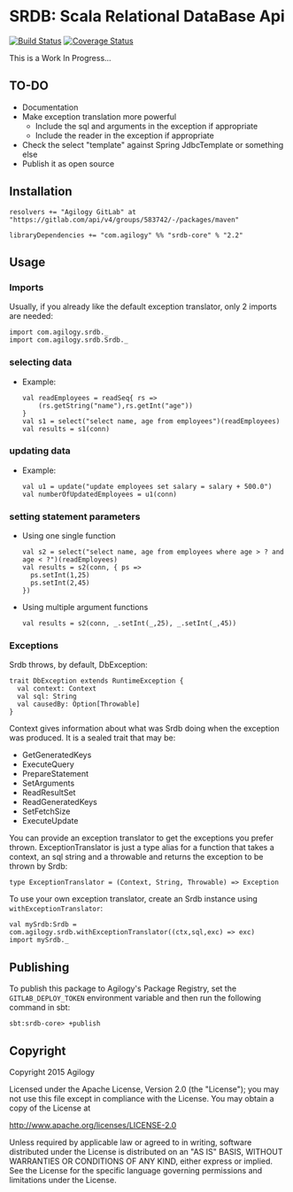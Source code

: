 # SRDB: Scala Relational DataBase Api

[![Build Status](https://travis-ci.org/agilogy/srdb-core.svg?branch=master)](https://travis-ci.org/agilogy/srdb-core)
[![Coverage Status](https://coveralls.io/repos/agilogy/srdb-core/badge.svg)](https://coveralls.io/r/agilogy/srdb-core)

This is a Work In Progress...

## TO-DO
- Documentation
- Make exception translation more powerful
    - Include the sql and arguments in the exception if appropriate
    - Include the reader in the exception if appropriate
- Check the select "template" against Spring JdbcTemplate or something else
- Publish it as open source

## Installation

```
resolvers += "Agilogy GitLab" at "https://gitlab.com/api/v4/groups/583742/-/packages/maven"

libraryDependencies += "com.agilogy" %% "srdb-core" % "2.2"
```

## Usage

### Imports

Usually, if you already like the default exception translator, only 2 imports are needed:

```
import com.agilogy.srdb._
import com.agilogy.srdb.Srdb._
```

### selecting data

- Example:

	```
	val readEmployees = readSeq{ rs =>
		(rs.getString("name"),rs.getInt("age"))
	}
	val s1 = select("select name, age from employees")(readEmployees)
	val results = s1(conn)
	```

### updating data

- Example:

	```
	val u1 = update("update employees set salary = salary + 500.0")
	val numberOfUpdatedEmployees = u1(conn)
	```

### setting statement parameters

- Using one single function

	```
	val s2 = select("select name, age from employees where age > ? and age < ?")(readEmployees)
	val results = s2(conn, { ps =>
	  ps.setInt(1,25)
	  ps.setInt(2,45)
	})
	```

- Using multiple argument functions

	```
	val results = s2(conn, _.setInt(_,25), _.setInt(_,45))
	```

### Exceptions

Srdb throws, by default, DbException:

```
trait DbException extends RuntimeException {
  val context: Context
  val sql: String
  val causedBy: Option[Throwable]
}

```

Context gives information about what was Srdb doing when the exception was produced. It is a sealed trait that may be:

- GetGeneratedKeys
- ExecuteQuery
- PrepareStatement
- SetArguments
- ReadResultSet
- ReadGeneratedKeys
- SetFetchSize
- ExecuteUpdate

You can provide an exception translator to get the exceptions you prefer thrown. ExceptionTranslator is just a type alias for a function that takes a context, an sql string and a throwable and returns the exception to be thrown by Srdb:

```
type ExceptionTranslator = (Context, String, Throwable) => Exception
```

To use your own exception translator, create an Srdb instance using `withExceptionTranslator`:

```
val mySrdb:Srdb = com.agilogy.srdb.withExceptionTranslator((ctx,sql,exc) => exc)
import mySrdb._
```

## Publishing

To publish this package to Agilogy's Package Registry, set the `GITLAB_DEPLOY_TOKEN` environment variable and then run the following command in sbt:

```
sbt:srdb-core> +publish
```

## Copyright

Copyright 2015 Agilogy

Licensed under the Apache License, Version 2.0 (the "License"); you may not use this file except in compliance with the 
License. You may obtain a copy of the License at

http://www.apache.org/licenses/LICENSE-2.0

Unless required by applicable law or agreed to in writing, software distributed under the License is distributed on an 
"AS IS" BASIS, WITHOUT WARRANTIES OR CONDITIONS OF ANY KIND, either express or implied. See the License for the specific 
language governing permissions and limitations under the License.
